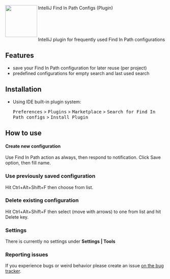<div>
<p>
<a href="https://github.com/Fuzy/IntelliJ-Find-In-Path-Configs">
<img src="https://github.com/Fuzy/IntelliJ-Find-In-Path-Configs/doc/img/pluginIcon.svg" align="left" height="100" width="100">
</a>
</p>
<p class="vertical-align: middle;">
IntelliJ Find In Path Configs (Plugin)
</p>
</div>

<br/><br/><br/><br/>
IntelliJ plugin for frequently used Find In Path configurations
<br/>

## Features

- save your Find In Path configuration for later reuse (per project)
- predefined configurations for empty search and last used search

## Installation

- Using IDE built-in plugin system:

  <kbd>Preferences</kbd> > <kbd>Plugins</kbd> > <kbd>Marketplace</kbd> >
  <kbd>Search for Find In Path configs</kbd> > <kbd>Install Plugin</kbd>

## How to use

#### Create new configuration

Use Find In Path action as always, then respond to notification. Click Save option, then fill name.

### Use previously saved configuration

Hit Ctrl+Alt+Shift+F then choose from list.

### Delete existing configuration

Hit Ctrl+Alt+Shift+F then select (move with arrows) to one from list and hit Delete key.

### Settings

There is currently no settings under **Settings | Tools**

### Reporting issues

If you experience bugs or weird behavior please create an issue
[on the bug tracker](https://github.com/Fuzy/IntelliJ-Find-In-Path-Configs/issues).

